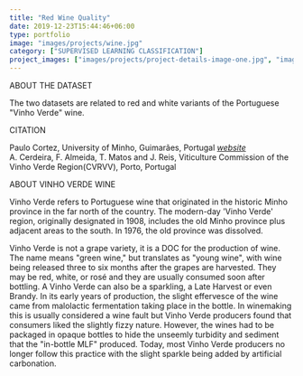 ```yaml
---
title: "Red Wine Quality"
date: 2019-12-23T15:44:46+06:00
type: portfolio
image: "images/projects/wine.jpg"
category: ["SUPERVISED LEARNING CLASSIFICATION"]
project_images: ["images/projects/project-details-image-one.jpg", "images/projects/project-details-image-two.jpg"]
---
```


ABOUT THE DATASET

The two datasets are related to red and white variants of the Portuguese "Vinho Verde" wine.

CITATION

Paulo Cortez, University of Minho, Guimarães, Portugal *[website](http://www3.dsi.uminho.pt/pcortez)* \
A. Cerdeira, F. Almeida, T. Matos and J. Reis, Viticulture Commission of the Vinho Verde Region(CVRVV), Porto, Portugal

ABOUT VINHO VERDE WINE

Vinho Verde refers to Portuguese wine that originated in the historic Minho province in the far north of the country. The modern-day 'Vinho Verde' region, originally designated in 1908, includes the old Minho province plus adjacent areas to the south. In 1976, the old province was dissolved.

Vinho Verde is not a grape variety, it is a DOC for the production of wine. The name means "green wine," but translates as "young wine", with wine being released three to six months after the grapes are harvested. They may be red, white, or rosé and they are usually consumed soon after bottling. A Vinho Verde can also be a sparkling, a Late Harvest or even Brandy. In its early years of production, the slight effervesce of the wine came from malolactic fermentation taking place in the bottle. In winemaking this is usually considered a wine fault but Vinho Verde producers found that consumers liked the slightly fizzy nature. However, the wines had to be packaged in opaque bottles to hide the unseemly turbidity and sediment that the "in-bottle MLF" produced. Today, most Vinho Verde producers no longer follow this practice with the slight sparkle being added by artificial carbonation.
